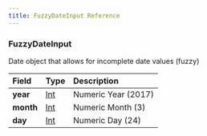 ```yaml
---
title: FuzzyDateInput Reference
---
```


### FuzzyDateInput
Date object that allows for incomplete date values (fuzzy)
<table>
<thead>
<tr>
<th colspan="2" align="left">Field</th>
<th align="left">Type</th>
<th align="left">Description</th>
</tr>
</thead>
<tbody>
<tr>
<td colspan="2" valign="top"><strong>year</strong></td>
<td valign="top"><a href="/reference/scalar/int">Int</a></td>
<td>
Numeric Year (2017)
</td>
</tr>
<tr>
<td colspan="2" valign="top"><strong>month</strong></td>
<td valign="top"><a href="/reference/scalar/int">Int</a></td>
<td>
Numeric Month (3)
</td>
</tr>
<tr>
<td colspan="2" valign="top"><strong>day</strong></td>
<td valign="top"><a href="/reference/scalar/int">Int</a></td>
<td>
Numeric Day (24)
</td>
</tr>
</tbody>
</table>